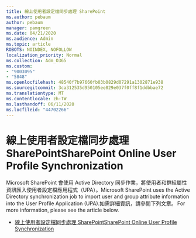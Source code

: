 ```yaml
---
title: 線上使用者設定檔同步處理 SharePoint
ms.author: pebaum
author: pebaum
manager: pamgreen
ms.date: 04/21/2020
ms.audience: Admin
ms.topic: article
ROBOTS: NOINDEX, NOFOLLOW
localization_priority: Normal
ms.collection: Adm_O365
ms.custom:
- "9003095"
- "5848"
ms.openlocfilehash: 48540f7b97660fb03b0829d07291a1302871e938
ms.sourcegitcommit: 3ca312535d950105ee829e037f0ff8f1ddbbae72
ms.translationtype: MT
ms.contentlocale: zh-TW
ms.lasthandoff: 06/11/2020
ms.locfileid: "44702266"
---
```

# <a name="sharepoint-online-user-profile-synchronization"></a><span data-ttu-id="4aed3-102">線上使用者設定檔同步處理 SharePoint</span><span class="sxs-lookup"><span data-stu-id="4aed3-102">SharePoint Online User Profile Synchronization</span></span>

<span data-ttu-id="4aed3-103">Microsoft SharePoint 會使用 Active Directory 同步作業，將使用者和群組屬性資訊匯入使用者設定檔應用程式（UPA）。</span><span class="sxs-lookup"><span data-stu-id="4aed3-103">Microsoft SharePoint uses the Active Directory synchronization job to import user and group attribute information into the User Profile Application (UPA).</span></span><span data-ttu-id="4aed3-104">如需詳細資訊，請參閱下列文章。</span><span class="sxs-lookup"><span data-stu-id="4aed3-104"> For more information, please see the article below.</span></span>

- [<span data-ttu-id="4aed3-105">線上使用者設定檔同步處理 SharePoint</span><span class="sxs-lookup"><span data-stu-id="4aed3-105">SharePoint Online User Profile Synchronization</span></span>](https://docs.microsoft.com/sharepoint/user-profile-sync)
